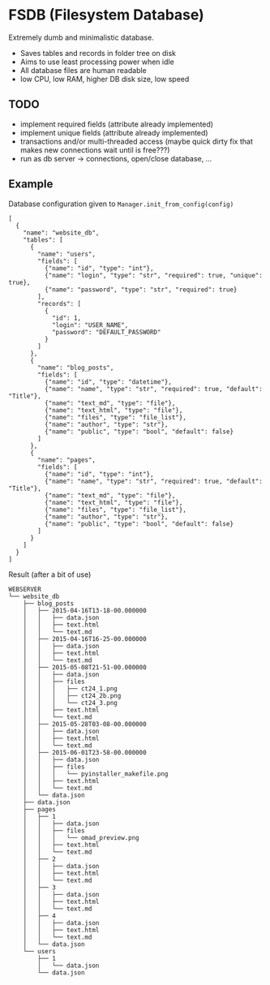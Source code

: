 # FSDB (Filesystem Database)

Extremely dumb and minimalistic database.

* Saves tables and records in folder tree on disk
* Aims to use least processing power when idle
* All database files are human readable
* low CPU, low RAM, higher DB disk size, low speed

## TODO

* implement required fields (attribute already implemented)
* implement unique fields (attribute already implemented)
* transactions and/or multi-threaded access (maybe quick dirty fix that makes new connections wait until is free???)
* run as db server -> connections, open/close database, ...

## Example

Database configuration given to `Manager.init_from_config(config)`

```
[
  {
    "name": "website_db",
    "tables": [
      {
        "name": "users",
        "fields": [
          {"name": "id", "type": "int"},
          {"name": "login", "type": "str", "required": true, "unique": true},
          {"name": "password", "type": "str", "required": true}
        ],
        "records": [
          {
            "id": 1,
            "login": "USER_NAME",
            "password": "DEFAULT_PASSWORD"
          }
        ]
      },
      {
        "name": "blog_posts",
        "fields": [
          {"name": "id", "type": "datetime"},
          {"name": "name", "type": "str", "required": true, "default": "Title"},
          {"name": "text_md", "type": "file"},
          {"name": "text_html", "type": "file"},
          {"name": "files", "type": "file_list"},
          {"name": "author", "type": "str"},
          {"name": "public", "type": "bool", "default": false}
        ]
      },
      {
        "name": "pages",
        "fields": [
          {"name": "id", "type": "int"},
          {"name": "name", "type": "str", "required": true, "default": "Title"},
          {"name": "text_md", "type": "file"},
          {"name": "text_html", "type": "file"},
          {"name": "files", "type": "file_list"},
          {"name": "author", "type": "str"},
          {"name": "public", "type": "bool", "default": false}
        ]
      }
    ]
  }
]
```

Result (after a bit of use)

```
WEBSERVER
└── website_db
    ├── blog_posts
    │   ├── 2015-04-16T13-18-00.000000
    │   │   ├── data.json
    │   │   ├── text.html
    │   │   └── text.md
    │   ├── 2015-04-16T16-25-00.000000
    │   │   ├── data.json
    │   │   ├── text.html
    │   │   └── text.md
    │   ├── 2015-05-08T21-51-00.000000
    │   │   ├── data.json
    │   │   ├── files
    │   │   │   ├── ct24_1.png
    │   │   │   ├── ct24_2b.png
    │   │   │   └── ct24_3.png
    │   │   ├── text.html
    │   │   └── text.md
    │   ├── 2015-05-28T03-08-00.000000
    │   │   ├── data.json
    │   │   ├── text.html
    │   │   └── text.md
    │   ├── 2015-06-01T23-58-00.000000
    │   │   ├── data.json
    │   │   ├── files
    │   │   │   └── pyinstaller_makefile.png
    │   │   ├── text.html
    │   │   └── text.md
    │   └── data.json
    ├── data.json
    ├── pages
    │   ├── 1
    │   │   ├── data.json
    │   │   ├── files
    │   │   │   └── omad_preview.png
    │   │   ├── text.html
    │   │   └── text.md
    │   ├── 2
    │   │   ├── data.json
    │   │   ├── text.html
    │   │   └── text.md
    │   ├── 3
    │   │   ├── data.json
    │   │   ├── text.html
    │   │   └── text.md
    │   ├── 4
    │   │   ├── data.json
    │   │   ├── text.html
    │   │   └── text.md
    │   └── data.json
    └── users
        ├── 1
        │   └── data.json
        └── data.json
```
